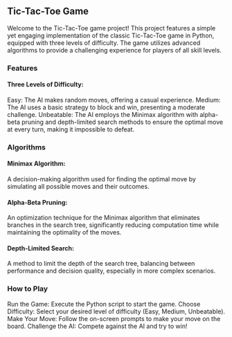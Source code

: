 ## Tic-Tac-Toe Game
Welcome to the Tic-Tac-Toe game project! This project features a simple yet engaging implementation of the classic Tic-Tac-Toe game in Python, equipped with three levels of difficulty. The game utilizes advanced algorithms to provide a challenging experience for players of all skill levels.

### Features
#### Three Levels of Difficulty:
  Easy: The AI makes random moves, offering a casual experience.
  Medium: The AI uses a basic strategy to block and win, presenting a moderate challenge.
  Unbeatable: The AI employs the Minimax algorithm with alpha-beta pruning and depth-limited search methods to ensure the optimal move at every turn, making it impossible to defeat.
  
### Algorithms
#### Minimax Algorithm:
A decision-making algorithm used for finding the optimal move by simulating all possible moves and their outcomes.

#### Alpha-Beta Pruning:
An optimization technique for the Minimax algorithm that eliminates branches in the search tree, significantly reducing computation time while maintaining the optimality of the moves.

#### Depth-Limited Search:
A method to limit the depth of the search tree, balancing between performance and decision quality, especially in more complex scenarios.

### How to Play
Run the Game: Execute the Python script to start the game.
Choose Difficulty: Select your desired level of difficulty (Easy, Medium, Unbeatable).
Make Your Move: Follow the on-screen prompts to make your move on the board.
Challenge the AI: Compete against the AI and try to win!
